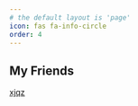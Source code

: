```yaml
---
# the default layout is 'page'
icon: fas fa-info-circle
order: 4
---
```


## My Friends

[xjqz]: https://xjqz.top
[花昭]: http://www.huazhaojiang.cn
[Mkd1R]: https://mkd1r.tech
[八云虹]: https://www.bayunhong.top



[xjqz](http://xjqz.top)

